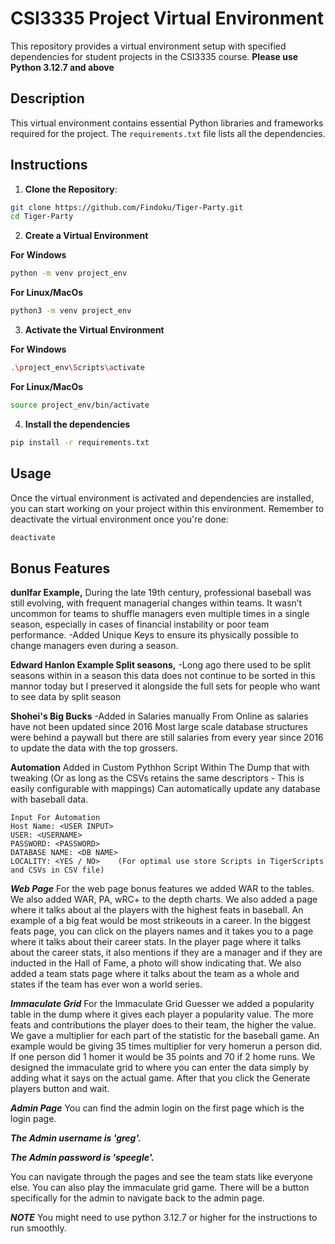 # CSI3335 Project Virtual Environment

This repository provides a virtual environment setup with specified dependencies for student projects in the CSI3335 course. **Please use Python 3.12.7 and above**

## Description

This virtual environment contains essential Python libraries and frameworks required for the project. The `requirements.txt` file lists all the dependencies.

## Instructions


1. **Clone the Repository**:

```bash
git clone https://github.com/Findoku/Tiger-Party.git
cd Tiger-Party
```

2. **Create a Virtual Environment**

**For Windows**
```bash
python -m venv project_env
```
**For Linux/MacOs**
```bash
python3 -m venv project_env

```
3. **Activate the Virtual Environment**

**For Windows**
```bash
.\project_env\Scripts\activate
```
**For Linux/MacOs**
```bash
source project_env/bin/activate
```

4. **Install the dependencies**
```bash
pip install -r requirements.txt
```

## Usage

Once the virtual environment is activated and dependencies are installed, you can start working on your project within this environment. Remember to deactivate the virtual environment once you're done:

```bash
deactivate
```


## Bonus Features
**dunlfar Example,**
During the late 19th century, professional baseball was still evolving, with frequent managerial changes within teams. It wasn’t uncommon for teams to shuffle managers even multiple times in a single season, especially in cases of financial instability or poor team performance.
-Added Unique Keys to ensure its physically possible to change managers even during a season.

**Edward Hanlon Example Split seasons,**
-Long ago there used to be split seasons within in a season this data does not continue to be sorted in this mannor today but I preserved it alongside the full sets for people who want to see data by split season

**Shohei's Big Bucks**
-Added in Salaries manually From Online as salaries have not been updated since 2016 Most large scale database structures were behind a paywall but there are still salaries from every year since 2016 to update the data with the top grossers.

**Automation**
Added in Custom Pythhon Script Within The Dump that with tweaking (Or as long as the CSVs retains the same descriptors - This is easily configurable with mappings) Can automatically update any database with baseball data.

```
Input For Automation
Host Name: <USER INPUT>
USER: <USERNAME>
PASSWORD: <PASSWORD>
DATABASE NAME: <DB NAME>
LOCALITY: <YES / NO>    (For optimal use store Scripts in TigerScripts and CSVs in CSV file)
```


***Web Page***
For the web page bonus features we added WAR to the tables.
We also added WAR, PA, wRC+ to the depth charts. 
We also added a page where it talks about al the players with the highest feats in baseball.
An example of a big feat would be most strikeouts in a career.
In the biggest feats page, you can click on the players names and it takes you to a page where it talks about their career stats.
In the player page where it talks about the career stats, it also mentions if they are a manager and if they are inducted in the Hall of Fame, a photo will show indicating that. 
We also added a team stats page where it talks about the team as a whole and states if the team has ever won a world series.




***Immaculate Grid***
For the Immaculate Grid Guesser we added a popularity table in the dump where it gives each player a popularity value.
The more feats and contributions the player does to their team, the higher the value. 
We gave a multiplier for each part of the statistic for the baseball game.
An example would be giving 35 times multiplier for very homerun a person did. If one person did 1 homer it would be 35 points and 70 if 2 home runs.
We designed the immaculate grid to where you can enter the data simply by adding what it says on the actual game.
After that you click the Generate players button and wait.


***Admin Page***
You can find the admin login on the first page which is the login page.

***The Admin username is 'greg'.***

***The Admin password is 'speegle'.***

You can navigate through the pages and see the team stats like everyone else.
You can also play the immaculate grid game.
There will be a button specifically for the admin to navigate back to the admin page.


***NOTE***
You might need to use python 3.12.7 or higher for the instructions to run smoothly.
